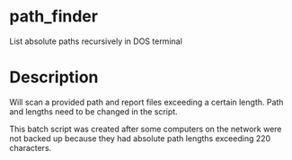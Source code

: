 # path_finder
List absolute paths recursively in DOS terminal

# Description
Will scan a provided path and report files exceeding a certain length. Path and lengths need to be changed in the script.

This batch script was created after some computers on the network were not backed up because they had absolute path lengths exceeding 220 characters.
